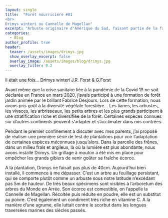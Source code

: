 ```yaml
---
layout: single
title:  "Forêt nourricière #01 
<br>
Drimys winteri ou Cannelle de Magellan"
excerpt: "Arbuste originaire d'Amérique du Sud, faisant partie de la famille des Wintéracées"
categories:
  - Blog
author_profile: true
header:
  teaser: /assets/images/drimys.jpg
  show_overlay_excerpt: false
  overlay_image: /assets/images/blog/drimys.jpg
  overlay_filter: 0.2
---
```


Il était une fois… Drimys winteri J.R. Forst & G.Forst

Avant même que la crise sanitaire liée à la pandémie de la Covid 19 ne soit déclarée en France en mars 2020, j’avais participé à une formation de forêt jardin animée par le brillant Fabrice Desjours. Lors de cette formation, nous avons pris goût à la diversité végétale forestière… Les lianes, les arbustes, les vivaces, les arbrisseaux, les petits arbres et les plus grands participent à une stratification riche et diversifiée de la forêt. Certaines espèces connues sur d’autres continents peuvent s’adapter et s’acclimater dans nos contrées.

Pendant le premier confinement à discuter avec mes parents, j’ai proposé de réaliser une première série de test de plantations pour voir l’adaptation de certaines espèces méconnues jusqu’alors. Dans la parcelle des frênes, dans un milieu frais et argileux, là où la lumière est plus abondante, nous avons installé Drimys. Un grillage à mouton a été mis en place pour empêcher les grands gibiers de venir goûter sa fraîche écorce.

A la plantation, Drimys ne faisait pas plus de 40cm. Aujourd’hui bien installé, il commence à me dépasser. C’est un arbre au feuillage persistant, qui se comporte plutôt comme un arbuste sous notre latitude n’excédant pas 5m de hauteur. De très beaux spécimens sont visibles à l’arboretum des arbres du Monde en Arrée. Son écorce est comestible, on l’appelle la Cannelle de Magellan. Récoltée puis réduite en poudre, elle est un substitut au poivre. C’est également un condiment très riche en vitamine C. A la manière d’une agrume, elle luttait contre le scorbut dans les longues traversées marines des siècles passés.
